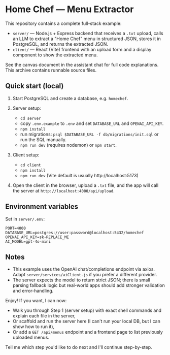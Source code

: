# Home Chef — Menu Extractor

This repository contains a complete full-stack example:

- `server/` — Node.js + Express backend that receives a `.txt` upload, calls an LLM to extract a "Home Chef" menu in structured JSON, stores it in PostgreSQL, and returns the extracted JSON.
- `client/` — React (Vite) frontend with an upload form and a display component to show the extracted menu.

See the canvas document in the assistant chat for full code explanations. This archive contains runnable source files.

## Quick start (local)

1. Start PostgreSQL and create a database, e.g. `homechef`.
2. Server setup:
   - `cd server`
   - copy `.env.example` to `.env` and set `DATABASE_URL` and `OPENAI_API_KEY`.
   - `npm install`
   - run migrations: `psql $DATABASE_URL -f db/migrations/init.sql` or run the SQL manually.
   - `npm run dev` (requires nodemon) or `npm start`.

3. Client setup:
   - `cd client`
   - `npm install`
   - `npm run dev` (Vite default is usually http://localhost:5173)

4. Open the client in the browser, upload a `.txt` file, and the app will call the server at `http://localhost:4000/api/upload`.

## Environment variables

Set in `server/.env`:

```
PORT=4000
DATABASE_URL=postgres://user:password@localhost:5432/homechef
OPENAI_API_KEY=sk-REPLACE_ME
AI_MODEL=gpt-4o-mini
```

## Notes

- This example uses the OpenAI chat/completions endpoint via axios. Adapt `server/services/aiClient.js` if you prefer a different provider.
- The server expects the model to return strict JSON; there is small parsing fallback logic but real-world apps should add stronger validation and error-handling.

Enjoy!  If you want, I can now:
- Walk you through Step 1 (server setup) with exact shell commands and explain each file in the server,
- Or scaffold and run the server here (I can't run your local DB, but I can show how to run it),
- Or add a `GET /api/menus` endpoint and a frontend page to list previously uploaded menus.

Tell me which step you'd like to do next and I'll continue step-by-step.
